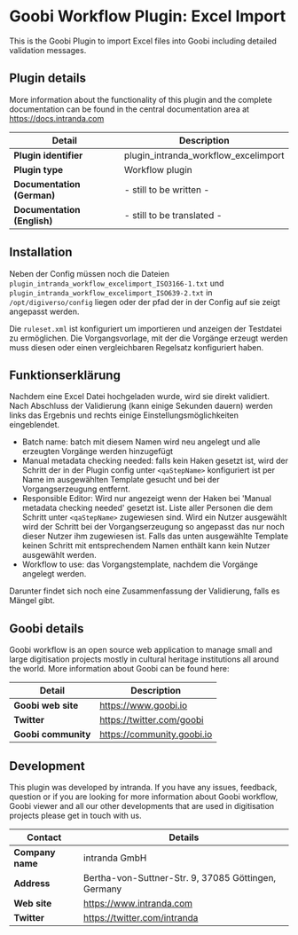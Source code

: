 # Goobi Workflow Plugin: Excel Import

This is the Goobi Plugin to import Excel files into Goobi including detailed validation messages.

## Plugin details

More information about the functionality of this plugin and the complete documentation can be found in the central documentation area at https://docs.intranda.com

Detail | Description
--- | ---
**Plugin identifier**       | plugin_intranda_workflow_excelimport
**Plugin type**             | Workflow plugin
**Documentation (German)**  | - still to be written -
**Documentation (English)** | - still to be translated -

## Installation
Neben der Config müssen noch die Dateien `plugin_intranda_workflow_excelimport_ISO3166-1.txt` und `plugin_intranda_workflow_excelimport_ISO639-2.txt` in `/opt/digiverso/config` liegen oder der pfad der in der Config auf sie zeigt angepasst werden.

Die `ruleset.xml` ist konfiguriert um importieren und anzeigen der Testdatei zu ermöglichen.
Die Vorgangsvorlage, mit der die Vorgänge erzeugt werden muss diesen oder einen vergleichbaren Regelsatz konfiguriert haben.

## Funktionserklärung
Nachdem eine Excel Datei hochgeladen wurde, wird sie direkt validiert.
Nach Abschluss der Validierung (kann einige Sekunden dauern) werden links das Ergebnis und rechts einige Einstellungsmöglichkeiten eingeblendet. 
  - Batch name: batch mit diesem Namen wird neu angelegt und alle erzeugten Vorgänge werden hinzugefügt
  - Manual metadata checking needed: falls kein Haken gesetzt ist, wird der Schritt der in der Plugin config unter `<qaStepName>` konfiguriert ist per Name im ausgewählten Template gesucht und bei der Vorgangserzeugung entfernt.
  - Responsible Editor: Wird nur angezeigt wenn der Haken bei 'Manual metadata checking needed' gesetzt ist. Liste aller Personen die dem Schritt unter `<qaStepName>` zugewiesen sind. Wird ein Nutzer ausgewählt wird der Schritt bei der Vorgangserzeugung so angepasst das nur noch dieser Nutzer ihm zugewiesen ist. Falls das unten ausgewählte Template keinen Schritt mit entsprechendem Namen enthält kann kein Nutzer ausgewählt werden.
  - Workflow to use: das Vorgangstemplate, nachdem die Vorgänge angelegt werden.

Darunter findet sich noch eine Zusammenfassung der Validierung, falls es Mängel gibt.

## Goobi details

Goobi workflow is an open source web application to manage small and large digitisation projects mostly in cultural heritage institutions all around the world. More information about Goobi can be found here:

Detail | Description
--- | ---
**Goobi web site**  | https://www.goobi.io
**Twitter**         | https://twitter.com/goobi
**Goobi community** | https://community.goobi.io

## Development

This plugin was developed by intranda. If you have any issues, feedback, question or if you are looking for more information about Goobi workflow, Goobi viewer and all our other developments that are used in digitisation projects please get in touch with us.  

Contact | Details
--- | ---
**Company name**  | intranda GmbH
**Address**       | Bertha-von-Suttner-Str. 9, 37085 Göttingen, Germany
**Web site**      | https://www.intranda.com
**Twitter**       | https://twitter.com/intranda